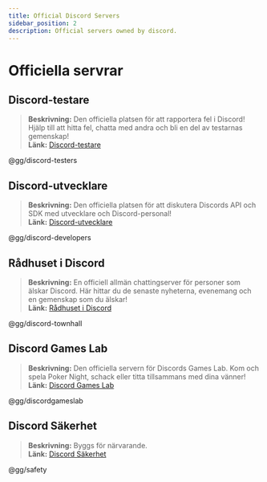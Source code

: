 ```yaml
---
title: Official Discord Servers
sidebar_position: 2
description: Official servers owned by discord.
---
```


# Officiella servrar

## Discord-testare 
> __Beskrivning:__ Den officiella platsen för att rapportera fel i Discord! Hjälp till att hitta fel, chatta med andra och bli en del av testarnas gemenskap!   <br/>
__Länk:__ [Discord-testare](https://discord.gg/discord-testers)

@gg/discord-testers


## Discord-utvecklare
> __Beskrivning:__ Den officiella platsen för att diskutera Discords API och SDK med utvecklare och Discord-personal!   <br/>
__Länk:__ [Discord-utvecklare](https://discord.gg/discord-developers)

@gg/discord-developers

## Rådhuset i Discord 
> __Beskrivning:__ En officiell allmän chattingserver för personer som älskar Discord.  Här hittar du de senaste nyheterna, evenemang och en gemenskap som du älskar!   <br/>
__Länk:__ [Rådhuset i Discord](https://discord.gg/discord-townhall)

@gg/discord-townhall

## Discord Games Lab 
> __Beskrivning:__ Den officiella servern för Discords Games Lab. Kom och spela Poker Night, schack eller titta tillsammans med dina vänner!   <br/>
__Länk:__ [Discord Games Lab](https://discord.gg/discordgameslab)

@gg/discordgameslab

## Discord Säkerhet
> __Beskrivning:__ Byggs för närvarande.  <br/>
__Länk:__ [Discord Säkerhet](https://discord.gg/safety)

@gg/safety
